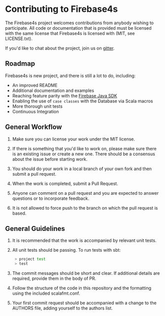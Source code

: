 # Contributing to Firebase4s

The Firebase4s project welcomes contributions from anybody wishing to participate.
All code or documentation that is provided must be licensed with the same
license that Firebase4s is licensed with (MIT, see LICENSE.txt).

If you'd like to chat about the project, join us on [gitter](https://gitter.im/firebase4s/firebase4s).

## Roadmap

Firebase4s is new project, and there is still a lot to do, including:

 - An improved README
 - Additional documentation and examples
 - Reaching feature parity with the [Firebase Java SDK](https://firebase.google.com/docs/admin/setup)
 - Enabling the use of `case classes` with the Database via Scala macros
 - More thorough unit tests
 - Continuous Integration

## General Workflow

1. Make sure you can license your work under the MIT license.

2. If there is something that you'd like to work on, please make sure
   there is an existing issue or create a new one.  There should be
   a consensus about the issue before starting work.

3. You should do your work in a local branch of your own fork and
   then submit a pull request.

4. When the work is completed, submit a Pull Request.

5. Anyone can comment on a pull request and you are expected to
   answer questions or to incorporate feedback.

6. It is not allowed to force push to the branch on which the pull
   request is based.

## General Guidelines

1. It is recommended that the work is accompanied by relevant unit
   tests.

2. All unit tests should be passing. To run tests with sbt:

   ```bash
    > project test
    > test
   ```

3. The commit messages should be short and clear.  If additional
   details are required, provide them in the body of PR.

4. Follow the structure of the code in this repository and the
   formatting using the included scalafmt.conf.

5. Your first commit request should be accompanied with a change to
   the AUTHORS file, adding yourself to the authors list.

